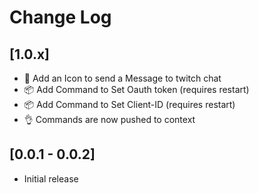 # Change Log

## [1.0.x]

* 🌟 Add an Icon to send a Message to twitch chat
* 📦 Add Command to Set Oauth token (requires restart)
* 📦 Add Command to Set Client-ID (requires restart)
* 👌 Commands are now pushed to context

## [0.0.1 - 0.0.2]

* Initial release
